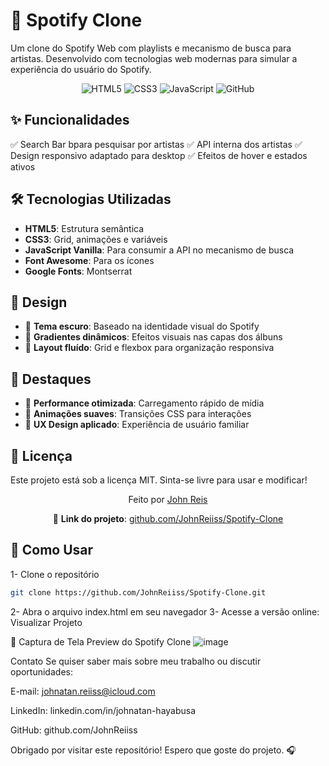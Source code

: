 # 🎵 Spotify Clone 

Um clone do Spotify Web com playlists e mecanismo de busca para artistas. Desenvolvido com tecnologias web modernas para simular a experiência do usuário do Spotify.

<div align="center"> 
  <img src="https://img.shields.io/badge/HTML5-E34F26?style=for-the-badge&logo=html5&logoColor=white" alt="HTML5"> 
  <img src="https://img.shields.io/badge/CSS3-1572B6?style=for-the-badge&logo=css3&logoColor=white" alt="CSS3"> 
  <img src="https://img.shields.io/badge/JavaScript-F7DF1E?style=for-the-badge&logo=javascript&logoColor=black" alt="JavaScript">
  <img src="https://img.shields.io/badge/GitHub-100000?style=for-the-badge&logo=github&logoColor=white" alt="GitHub"> 
</div>

## ✨ Funcionalidades

✅ Search Bar bpara pesquisar por artistas
✅ API interna dos artistas
✅ Design responsivo adaptado para desktop
✅ Efeitos de hover e estados ativos

## 🛠️ Tecnologias Utilizadas

- **HTML5**: Estrutura semântica
- **CSS3**: Grid, animações e variáveis
- **JavaScript Vanilla**: Para consumir a API no mecanismo de busca
- **Font Awesome**: Para os ícones
- **Google Fonts**: Montserrat

## 🎨 Design

- 🎨 **Tema escuro**: Baseado na identidade visual do Spotify
- 🔲 **Gradientes dinâmicos**: Efeitos visuais nas capas dos álbuns
- 📐 **Layout fluído**: Grid e flexbox para organização responsiva

## 🌟 Destaques

- 🔹 **Performance otimizada**: Carregamento rápido de mídia
- 🔹 **Animações suaves**: Transições CSS para interações
- 🔹 **UX Design aplicado**: Experiência de usuário familiar

## 📄 Licença

Este projeto está sob a licença MIT. Sinta-se livre para usar e modificar!

<div align="center"> 
  <p>Feito por <a href="https://github.com/JohnReiiss">John Reis</a></p>
  <p>🔗 <strong>Link do projeto</strong>: <a href="https://johnreiiss.github.io/Spotify-Clone/">github.com/JohnReiiss/Spotify-Clone</a></p> 
</div>

## 🚀 Como Usar

1- Clone o repositório

```bash
git clone https://github.com/JohnReiiss/Spotify-Clone.git
````
2- Abra o arquivo index.html em seu navegador
3- Acesse a versão online: Visualizar Projeto

📌 Captura de Tela
Preview do Spotify Clone
![image](https://github.com/user-attachments/assets/f67652df-1bc2-4dcf-9cd1-804072896f99)

Contato
Se quiser saber mais sobre meu trabalho ou discutir oportunidades:

E-mail: johnatan.reiiss@icloud.com

LinkedIn: linkedin.com/in/johnatan-hayabusa

GitHub: github.com/JohnReiiss

Obrigado por visitar este repositório! Espero que goste do projeto. 🎧
